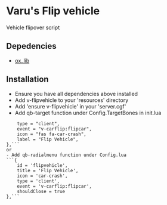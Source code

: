 # Varu's Flip vehicle 
Vehicle flipover script

## Depedencies
- [ox_lib](https://github.com/overextended/ox_lib/releases)

## Installation
- Ensure you have all dependencies above installed
- Add v-flipvehicle to your 'resources' directory
- Add 'ensure v-flipvehicle' in your 'server.cgf'
- Add qb-target function under Config.TargetBones in init.lua
```{
    type = "client",
    event = "v-carflip:flipcar",
    icon = "fas fa-car-crash",
    label = "Flip Vehicle",
},```
or
- Add qb-radialmenu function under Config.lua
```{
    id = 'flipvehicle',
    title = 'Flip Vehicle',
    icon = 'car-crash',
    type = 'client',
    event = 'v-carflip:flipcar',
    shouldClose = true
},```